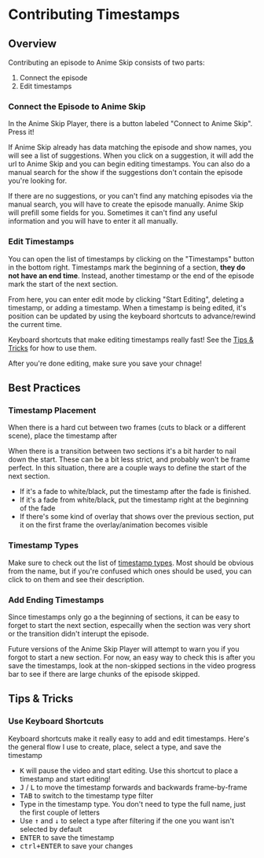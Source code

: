 # Contributing Timestamps

## Overview

Contributing an episode to Anime Skip consists of two parts:

1. Connect the episode
2. Edit timestamps

### Connect the Episode to Anime Skip

In the Anime Skip Player, there is a button labeled "Connect to Anime Skip". Press it!

If Anime Skip already has data matching the episode and show names, you will see a list of suggestions. When you click on a suggestion, it will add the url to Anime Skip and you can begin editing timestamps. You can also do a manual search for the show if the suggestions don't contain the episode you're looking for.

If there are no suggestions, or you can't find any matching episodes via the manual search, you will have to create the episode manually. Anime Skip will prefill some fields for you. Sometimes it can't find any useful information and you will have to enter it all manually.

### Edit Timestamps

You can open the list of timestamps by clicking on the "Timestamps" button in the bottom right. Timestamps mark the beginning of a section, **they do not have an end time**. Instead, another timestamp or the end of the episode mark the start of the next section.

From here, you can enter edit mode by clicking "Start Editing", deleting a timestamp, or adding a timestamp. When a timestamp is being edited, it's position can be updated by using the keyboard shortcuts to advance/rewind the current time.

Keyboard shortcuts that make editing timestamps really fast! See the [Tips & Tricks](#use-keyboard-shortcuts) for how to use them.

After you're done editing, make sure you save your chnage!

## Best Practices

### Timestamp Placement

When there is a hard cut between two frames (cuts to black or a different scene), place the timestamp after 

When there is a transition between two sections it's a bit harder to nail down the start. These can be a bit less strict, and probably won't be frame perfect. In this situation, there are a couple ways to define the start of the next section.

- If it's a fade to white/black, put the timestamp after the fade is finished.
- If it's a fade from white/black, put the timestamp right at the beginning of the fade
- If there's some kind of overlay that shows over the previous section, put it on the first frame the overlay/animation becomes visible 

### Timestamp Types

Make sure to check out the list of [timestamp types](https://www.anime-skip.com/support#timestamp-types). Most should be obvious from the name, but if you're confused which ones should be used, you can click to on them and see their description. 

### Add Ending Timestamps

Since timestamps only go a the beginning of sections, it can be easy to forget to start the next section, especailly when the section was very short or the transition didn't interupt the episode.

Future versions of the Anime Skip Player will attempt to warn you if you forgot to start a new section. For now, an easy way to check this is after you save the timestamps, look at the non-skipped sections in the video progress bar to see if there are large chunks of the episode skipped. 

## Tips & Tricks

### Use Keyboard Shortcuts

Keyboard shortcuts make it really easy to add and edit timestamps. Here's the general flow I use to create, place, select a type, and save the timestamp

- <kbd>K</kbd> will pause the video and start editing. Use this shortcut to place a timestamp and start editing!
- <kbd>J</kbd> / <kbd>L</kbd> to move the timestamp forwards and backwards frame-by-frame
- <kbd>TAB</kbd> to switch to the timestamp type filter
- Type in the timestamp type. You don't need to type the full name, just the first couple of letters
- Use <kbd>↑</kbd> and <kbd>↓</kbd> to select a type after filtering if the one you want isn't selected by default
- <kbd>ENTER</kbd> to save the timestamp
- <kbd>ctrl+ENTER</kbd> to save your changes
